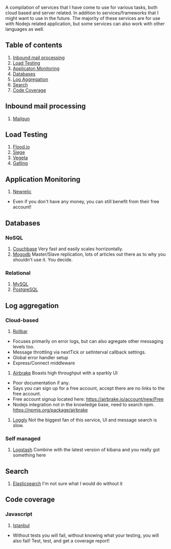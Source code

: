 A compilation of services that I have come to use for various tasks, both cloud based and server related. In addition to services/frameworks that I might want to use in the future.  The majority of these services are for use with Nodejs related application, but some services can also work with other languages as well.

## Table of contents

1. [Inbound mail processing](#inbound-mail-processing)
1. [Load Testing](#load-testing)
1. [Applicaton Monitoring](#application-monitoring)
1. [Databases](#databases)
1. [Log Aggregation](#log-aggregation)
1. [Search](#search)
1. [Code Coverage](#code-coverage)

## Inbound mail processing
1. [Mailgun](http://mailgun.com)

## Load Testing
1. [Flood.io](https://flood.io/)
1. [Siege](http://www.joedog.org/siege-home/)
1. [Vegeta](https://github.com/tsenart/vegeta)
1. [Gatling](http://gatling-tool.org/)

## Application Monitoring
1. [Newrelic](http://newrelic.com)
  - Even if you don't have any money, you can still benefit from their free account!

## Databases
### NoSQL
1. [Couchbase](http://www.couchbase.com) Very fast and easily scales horrizontally.
1. [Mogodb](http://mongodb.com) Master/Slave replication, lots of articles out there as to why you shouldn't use it. You decide.

### Relational
1. [MySQL](http://mysql.com)
1. [PostgreSQL](http://www.postgresql.org/)

## Log aggregation

### Cloud-based
1. [Rollbar](http://www.rollbar.com) 
  - Focuses primarily on error logs, but can also agregate other messaging levels too.
  - Message throttling via nextTick or setInterval callback settings.
  - Global error handler setup
  - Express/Connect middleware
1. [Airbrake](http://airbrake.io/) Boasts high throughput with a sparkly UI
  - Poor documentation if any.
  - Says you can sign up for a free account, accept there are no links to the free account.
  - Free account signup located here: https://airbrake.io/account/new/Free
  - Nodejs integration not in the knowledge base, need to search npm. https://npmjs.org/package/airbrake
1. [Loggly](http://loggly.com) Not the biggest fan of this service, UI and message search is slow.

### Self managed
1. [Logstash](http://logstash.net/) Combine with the latest version of kibana and you really got something here

## Search
1. [Elasticsearch](http://elasticsearch.org) I'm not sure what I would do without it

## Code coverage
### Javascript
1. [Istanbul](http://gotwarlost.github.io/istanbul/)
  - Without tests you will fail, without knowing what your testing, you will also fail!  Test, test, and get a coverage report!
